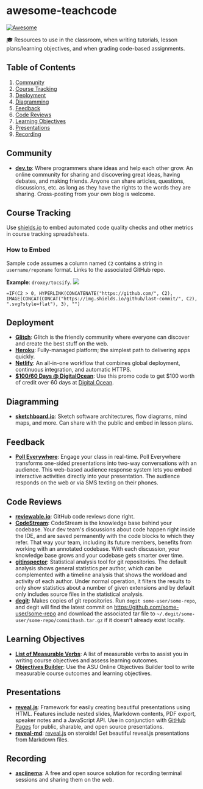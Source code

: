 # awesome-teachcode

[![Awesome](https://cdn.rawgit.com/sindresorhus/awesome/d7305f38d29fed78fa85652e3a63e154dd8e8829/media/badge.svg)](https://github.com/sindresorhus/awesome) 

🎓 Resources to use in the classroom, when writing tutorials, lesson plans/learning objectives, and when grading code-based assignments.

## Table of Contents

1. [Community](#Community)
1. [Course Tracking](#Course-Tracking)
1. [Deployment](#Deployment)
1. [Diagramming](#Diagramming)
1. [Feedback](#Feedback)
1. [Code Reviews](#Code-Reviews)
1. [Learning Objectives](#Learning-Objectives)
1. [Presentations](#Presentations)
1. [Recording](#Recording)

## Community 

* **[dev.to](https://dev.to)**: Where programmers share ideas and help each other grow. An online community for sharing and discovering great ideas, having debates, and making friends. Anyone can share articles, questions, discussions, etc. as long as they have the rights to the words they are sharing. Cross-posting from your own blog is welcome.

## Course Tracking

Use [shields.io](https://shields.io) to embed automated code quality checks and other metrics in course tracking spreadsheets.

### How to Embed

Sample code assumes a column named `C2` contains a string in `username/reponame` format. Links to the associated GitHub repo.

**Example**: `droxey/tocsify`. ![](https://img.shields.io/github/last-commit/droxey/tocsify.svg?style=flat)

```
=IF(C2 > 0, HYPERLINK(CONCATENATE("https://github.com/", C2), IMAGE(CONCAT(CONCAT("https://img.shields.io/github/last-commit/", C2), ".svg?style=flat"), 3), "")
```

## Deployment

* **[Glitch](https://glitch.com)**: Glitch is the friendly community where everyone can discover and create the best stuff on the web.
* **[Heroku](https://www.heroku.com)**: Fully-managed platform; the simplest path to delivering apps quickly. 
* **[Netlify](https://www.netlify.com)**: An all-in-one workflow that combines global deployment, continuous integration, and automatic HTTPS.
* **[$100/60 Days @ DigitalOcean](https://try.digitalocean.com/performance/?refcode=a8556eabbc8a)**: Use this promo code to get $100 worth of credit over 60 days at [Digital Ocean](https://www.digitalocean.com).

## Diagramming

* **[sketchboard.io](sketchboard.io)**: Sketch software architectures, flow diagrams, mind maps, and more. Can share with the public and embed in lesson plans.

## Feedback

* **[Poll Everywhere](https://www.polleverywhere.com)**: Engage your class in real-time. Poll Everywhere transforms one-sided presentations into two-way conversations with an audience. This web-based audience response system lets you embed interactive activities directly into your presentation. The audience responds on the web or via SMS texting on their phones.

## Code Reviews

* **[reviewable.io](https://reviewable.io/)**: GitHub code reviews done right.
* **[CodeStream](https://github.com/TeamCodeStream/CodeStream)**: CodeStream is the knowledge base behind your codebase. Your dev team's discussions about code happen right inside the IDE, and are saved permanently with the code blocks to which they refer. That way your team, including its future members, benefits from working with an annotated codebase. With each discussion, your knowledge base grows and your codebase gets smarter over time.
* **[gitinspector](https://github.com/ejwa/gitinspector)**: Statistical analysis tool for git repositories. The default analysis shows general statistics per author, which can be complemented with a timeline analysis that shows the workload and activity of each author. Under normal operation, it filters the results to only show statistics about a number of given extensions and by default only includes source files in the statistical analysis.
* **[degit](https://github.com/Rich-Harris/degit)**: Makes copies of git repositories. Run `degit some-user/some-repo`, and degit will find the latest commit on https://github.com/some-user/some-repo and download the associated tar file to `~/.degit/some-user/some-repo/commithash.tar.gz` if it doesn't already exist locally.

## Learning Objectives

* **[List of Measurable Verbs](https://www.clinton.edu/curriculumcommittee/listofmeasurableverbs.cxml)**: A list of measurable verbs to assist you in writing course objectives and assess learning outcomes.
* **[Objectives Builder](http://teachonline.asu.edu/objectives-builder/)**: Use the ASU Online Objectives Builder tool to write measurable course outcomes and learning objectives.

## Presentations

* **[reveal.js](https://github.com/hakimel/reveal.js)**: Framework for easily creating beautiful presentations using HTML. Features include nested slides, Markdown contents, PDF export, speaker notes and a JavaScript API. Use in conjunction with [GitHub Pages](https://pages.github.com) for public, sharable, and open source presentations.
* **[reveal-md](https://github.com/webpro/reveal-md)**: [reveal.js](https://github.com/hakimel/reveal.js) on steroids! Get beautiful reveal.js presentations from Markdown files.

## Recording

* **[asciinema](https://asciinema.org)**: A free and open source solution for recording terminal sessions and sharing them on the web.
